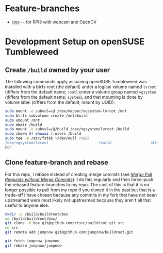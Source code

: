# Feature-branches

* [box](https://github.com/ctsrc/buildroot/tree/box) -- for RPi3 with webcam and OpenCV

# Development Setup on openSUSE Tumbleweed

## Create `/build` owned by your user

The following commands apply assuming openSUSE Tumbleweed was installed with a btrfs root (the default) under a logical volume named `lvroot` (differs from the default name; `root`) under a volume group named `vgsystem` (differs from the default name; `system`), and that mounting is done by volume label (differs from the default; mount by UUID).

```bash
sudo mount -o subvol=/@ /dev/mapper/vgsystem-lvroot /mnt
sudo btrfs subvolume create /mnt/build
sudo umount /mnt
sudo mkdir /build
sudo mount -o subvol=/@/build /dev/vgsystem/lvroot /build
sudo chown $( whoami ):users /build
sudo tee -a /etc/fstab >/dev/null <<EOF
/dev/vgsystem/lvroot                       /build                  btrfs  subvol=/@/build               0  0
EOF
```

## Clone feature-branch and rebase

For this repo, I rebase instead of creating merge commits (see [*Merge Pull Requests without Merge Commits*](https://shinglyu.github.io/web/2018/03/25/merge-pull-requests-without-merge-commits.html)). I do this regularly and then force-push the rebased feature-branches to my repo. The cost of this is that it is no longer possible to pull from my repo if you cloned it in the past but that is a trade-off I have chosen because any commits in my fork that have not been upstreamed were most likely not upstreamed because they aren't all that useful to anyone else.

```bash
mkdir -p /build/buildroot/box
cd /build/buildroot/box/
git clone -b box git@github.com:ctsrc/buildroot.git src
cd src
git remote add jumpnow git@github.com:jumpnow/buildroot.git
```

```bash
git fetch jumpnow jumpnow
git rebase jumpnow/jumpnow
```

